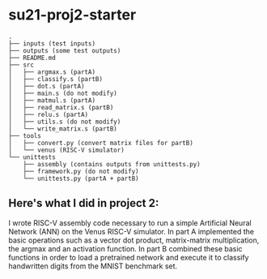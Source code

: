 # su21-proj2-starter

```
.
├── inputs (test inputs)
├── outputs (some test outputs)
├── README.md
├── src
│   ├── argmax.s (partA)
│   ├── classify.s (partB)
│   ├── dot.s (partA)
│   ├── main.s (do not modify)
│   ├── matmul.s (partA)
│   ├── read_matrix.s (partB)
│   ├── relu.s (partA)
│   ├── utils.s (do not modify)
│   └── write_matrix.s (partB)
├── tools
│   ├── convert.py (convert matrix files for partB)
│   └── venus (RISC-V simulator)
└── unittests
    ├── assembly (contains outputs from unittests.py)
    ├── framework.py (do not modify)
    └── unittests.py (partA + partB)
```


## Here's what I did in project 2:

I wrote RISC-V assembly code necessary to run a simple Artificial Neural Network (ANN) on the Venus RISC-V simulator. In part A implemented the basic operations such as a vector dot product, matrix-matrix multiplication, the argmax and an activation function. In part B combined these basic functions in order to load a pretrained network and execute it to classify handwritten digits from the MNIST benchmark set.
